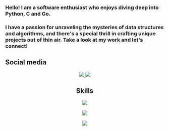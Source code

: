 ### Hello! I am a software enthusiast who enjoys diving deep into Python, C and Go. 
### I have a passion for unraveling the mysteries of data structures and algorithms, and there's a special thrill in crafting unique projects out of thin air. Take a look at my work and let's connect!

<div>
  <h2>Social media</h2>
  <div align="center">
    <a href="https://www.linkedin.com/in/ar073/" target="_blank">
     <img src="https://skillicons.dev/icons?i=linkedin&perline=1" />
    </a>
    <a href="https://twitter.com/DrQuic" target="_blank">
     <img src="https://skillicons.dev/icons?i=twitter&perline=1" />
    </a>
  </div>
</div>
<div>
<div align="center">
    <h2 align="center">Skills</h2>
    <img src="https://skillicons.dev/icons?i=c,go,python,bash,ts,nodejs,docker,mongodb,redis,postgres,jenkins,rabbitmq,kafka,kubernetes,linux,git,nginx&perline=5" />
</div>
</br>
<div>
  <div align="center">
    <img src="https://github-readme-stats.vercel.app/api?username=DrQuic&show_icons=true&theme=tokyonight" />
  </div>

  </br>

  <div align="center">
    <img src="https://github-readme-stats.vercel.app/api/top-langs?username=DrQuic&show_icons=true&theme=tokyonight&title_color=ffffff&text_color=ffffff&locale=en" />
  </div>

</div>
